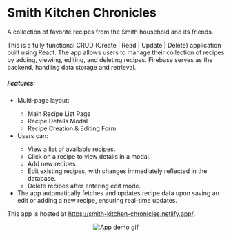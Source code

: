 # Smith Kitchen Chronicles

A collection of favorite recipes from the Smith household and its friends.

This is a fully functional CRUD (Create | Read | Update | Delete) application built using React. The app allows users to manage their collection of recipes by adding, viewing, editing, and deleting recipes. Firebase serves as the backend, handling data storage and retrieval.


 <h5>Features:</h5>
    <ul>
        <li>Multi-page layout:</li>
        <ul>
            <li>Main Recipe List Page</li>
            <li>Recipe Details Modal</li>
            <li>Recipe Creation & Editing Form</li>
        </ul>
        <li>Users can:</li>
        <ul>
            <li>View a list of available recipes.</li>
            <li>Click on a recipe to view details in a modal.</li>
            <li>Add new recipes</li>
            <li>Edit existing recipes, with changes immediately reflected in the database.</li>
            <li>Delete recipes after entering edit mode.</li>            
        </ul>
        <li>The app automatically fetches and updates recipe data upon saving an edit or adding a new recipe, ensuring real-time updates.</li>
    </ul>

This app is hosted at <a href="https://smith-kitchen-chronicles.netlify.app/" target="_blank">https://smith-kitchen-chronicles.netlify.app/</a>.

<p align="center"><img src="./recipe_app_demo.gif" style="max-width: 680px; margin: auto; text-align: center;" alt="App demo gif"></p>
